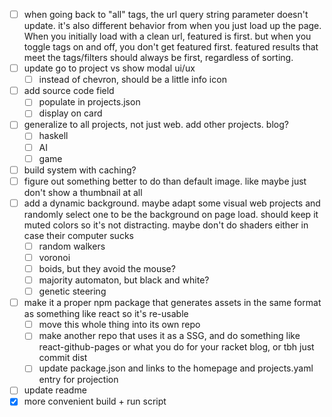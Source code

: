 - [ ] when going back to "all" tags, the url query string parameter doesn't update. it's also different behavior from when you just load up the page. When you initially load with a clean url, featured is first. but when you toggle tags on and off, you don't get featured first. featured results that meet the tags/filters should always be first, regardless of sorting.
- [ ] update go to project vs show modal ui/ux
  - [ ] instead of chevron, should be a little info icon
- [ ] add source code field
  - [ ] populate in projects.json
  - [ ] display on card
- [ ] generalize to all projects, not just web. add other projects. blog?
  - [ ] haskell
  - [ ] AI
  - [ ] game
- [ ] build system with caching?
- [ ] figure out something better to do than default image. like maybe just don't show a thumbnail at all
- [ ] add a dynamic background. maybe adapt some visual web projects and randomly select one to be the background on page load. should keep it muted colors so it's not distracting. maybe don't do shaders either in case their computer sucks
  - [ ] random walkers
  - [ ] voronoi
  - [ ] boids, but they avoid the mouse?
  - [ ] majority automaton, but black and white?
  - [ ] genetic steering
- [ ] make it a proper npm package that generates assets in the same format as something like react so it's re-usable
  - [ ] move this whole thing into its own repo
  - [ ] make another repo that uses it as a SSG, and do something like react-github-pages or what you do for your racket blog, or tbh just commit dist
  - [ ] update package.json and links to the homepage and projects.yaml entry for projection
- [ ] update readme
- [x] more convenient build + run script
